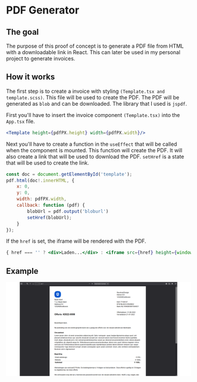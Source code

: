 # PDF Generator
## The goal
The purpose of this proof of concept is to generate a PDF file from HTML with a downloadable link in React. This can later be used in my personal project to generate invoices.

## How it works
The first step is to create a invoice with styling `(Template.tsx and template.scss)`. This file will be used to create the PDF. The PDF will be generated as `blob` and can be downloaded. The library that I used is `jspdf`.

First you'll have to insert the invoice component `(Template.tsx)` into the `App.tsx` file.
```jsx
<Template height={pdfPX.height} width={pdfPX.width}/>
```

Next you'll have to create a function in the `useEffect` that will be called when the component is mounted. This function will create the PDF. It will also create a link that will be used to download the PDF. `setHref` is a state that will be used to create the link.
```jsx
const doc = document.getElementById('template');
pdf.html(doc!.innerHTML, {
    x: 0,
    y: 0,
    width: pdfPX.width,
    callback: function (pdf) {
        blobUrl = pdf.output('bloburl')
        setHref(blobUrl);
    }
});
```

If the `href` is set, the iframe will be rendered with the PDF.
```jsx
{ href === '' ? <div>Laden...</div> : <iframe src={href} height={window.innerHeight} width={window.innerWidth - 300}></iframe>}
```

## Example
![Generated PDF](pdf.png)